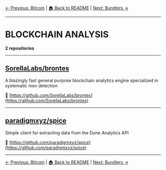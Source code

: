 [← Previous: Bitcoin](bitcoin.txt) | [🏠 Back to README](../README.md) | [Next: Bundlers →](bundlers.txt)

---

# BLOCKCHAIN ANALYSIS

**2 repositories**

---

## [SorellaLabs/brontes](https://github.com/SorellaLabs/brontes)

A blazingly fast general purpose blockchain analytics engine specialized in systematic mev detection

🔗 [https://github.com/SorellaLabs/brontes](https://github.com/SorellaLabs/brontes)

---

## [paradigmxyz/spice](https://github.com/paradigmxyz/spice)

Simple client for extracting data from the Dune Analytics API

🔗 [https://github.com/paradigmxyz/spice](https://github.com/paradigmxyz/spice)

---


[← Previous: Bitcoin](bitcoin.txt) | [🏠 Back to README](../README.md) | [Next: Bundlers →](bundlers.txt)
